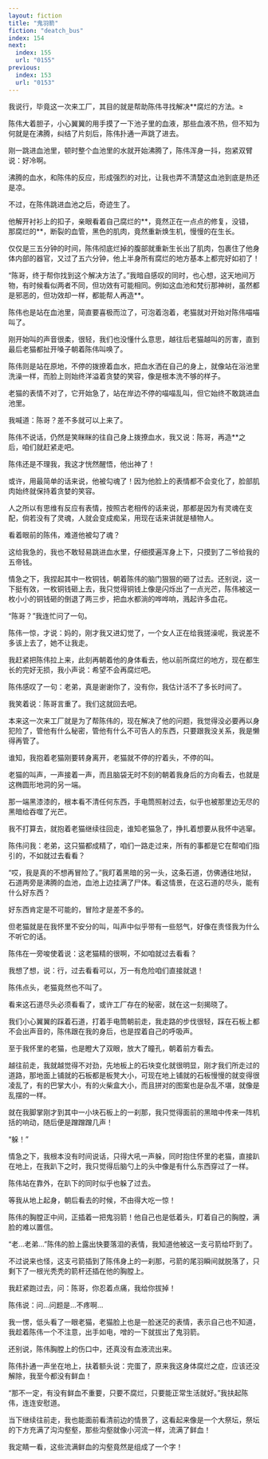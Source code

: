 ```yaml
---
layout: fiction
title: "鬼羽箭"
fiction: "deatch_bus"
index: 154
next:
  index: 155
  url: "0155"
previous:
  index: 153
  url: "0153"
---
```

我说行，毕竟这一次来工厂，其目的就是帮助陈伟寻找解决**腐烂的方法。≥

陈伟大着胆子，小心翼翼的用手摸了一下池子里的血液，那些血液不热，但不知为何就是在沸腾，纠结了片刻后，陈伟扑通一声跳了进去。

刚一跳进血池里，顿时整个血池里的水就开始沸腾了，陈伟浑身一抖，抱紧双臂说：好冷啊。

沸腾的血水，和陈伟的反应，形成强烈的对比，让我也弄不清楚这血池到底是热还是凉。

不过，在陈伟跳进血池之后，奇迹生了。

他解开衬衫上的扣子，亲眼看着自己腐烂的**，竟然正在一点点的修复，没错，那腐烂的**，断裂的血管，黑色的肌肉，竟然重新焕生机，慢慢的在生长。

仅仅是三五分钟的时间，陈伟彻底烂掉的腹部就重新生长出了肌肉，包裹住了他身体内部的器官，又过了五六分钟，他上半身所有腐烂的地方基本上都完好如初了！

“陈哥，终于帮你找到这个解决方法了。”我暗自感叹的同时，也心想，这天地间万物，有时候看似两者不同，但功效有可能相同。例如这血池和梵衍那神树，虽然都是邪恶的，但功效却一样，都能帮人再造**。

陈伟也是站在血池里，简直要喜极而泣了，可泡着泡着，老猫就对开始对陈伟喵喵叫了。

刚开始叫的声音很柔，很轻，我们也没懂什么意思，越往后老猫越叫的厉害，直到最后老猫都扯开嗓子朝着陈伟叫唤了。

陈伟则是站在原地，不停的拨撩着血水，把血水洒在自己的身上，就像站在浴池里洗澡一样，而脸上则始终洋溢着贪婪的笑容，像是根本洗不够的样子。

老猫的表情不对了，它开始急了，站在岸边不停的喵喵乱叫，但它始终不敢跳进血池里。

我喊道：陈哥？差不多就可以上来了。

陈伟不说话，仍然是笑眯眯的往自己身上拨撩血水，我又说：陈哥，再造**之后，咱们就赶紧走吧。

陈伟还是不理我，我这才恍然醒悟，他出神了！

或许，用最简单的话来说，他被勾魂了！因为他脸上的表情都不会变化了，脸部肌肉始终就保持着贪婪的笑容。

人之所以有思维有反应有表情，按照古老相传的话来说，那都是因为有灵魂在支配，倘若没有了灵魂，人就会变成痴呆，用现在话来讲就是植物人。

看着眼前的陈伟，难道他被勾了魂？

这给我急的，我也不敢轻易跳进血水里，仔细摸遍浑身上下，只摸到了二爷给我的五帝钱。

情急之下，我捏起其中一枚铜钱，朝着陈伟的脑门狠狠的砸了过去。还别说，这一下挺有效，一枚铜钱砸上去，我只觉得铜钱上像是闪烁出了一点光芒，陈伟被这一枚小小的铜钱砸的倒退了两三步，把血水都淌的哗哗响，溅起许多血花。

“陈哥？”我连忙问了一句。

陈伟一惊，才说：妈的，刚才我又进幻觉了，一个女人正在给我搓澡呢，我说差不多该上去了，她不让我走。

我赶紧把陈伟拉上来，此刻再朝着他的身体看去，他以前所腐烂的地方，现在都生长的完好无损，我小声说：希望不会再腐烂吧。

陈伟感叹了一句：老弟，真是谢谢你了，没有你，我估计活不了多长时间了。

我笑着说：陈哥言重了。我们这就回去吧。

本来这一次来工厂就是为了帮陈伟的，现在解决了他的问题，我觉得没必要再以身犯险了，管他有什么秘密，管他有什么不可告人的东西，只要跟我没关系，我是懒得再管了。

谁知，我抱着老猫刚要转身离开，老猫就不停的拧着头，不停的叫。

老猫的叫声，一声接着一声，而且脑袋无时不刻的朝着我身后的方向看去，也就是这椭圆形地洞的另一端。

那一端黑漆漆的，根本看不清任何东西，手电筒照射过去，似乎也被那里边无尽的黑暗给吞噬了光芒。

我不打算去，就抱着老猫继续往回走，谁知老猫急了，挣扎着想要从我怀中逃窜。

陈伟问我：老弟，这只猫都成精了，咱们一路走过来，所有的事都是它在帮咱们指引的，不如就过去看看？

“哎，我是真的不想再冒险了。”我盯着黑暗的另一头，这条石道，仿佛通往地狱，石道两旁是沸腾的血池，血池上边挂满了尸体。看这情景，在这石道的尽头，能有什么好东西？

好东西肯定是不可能的，冒险才是差不多的。

但老猫就是在我怀里不安分的叫，叫声中似乎带有一些怒气，好像在责怪我为什么不听它的话。

陈伟在一旁唆使着说：这老猫精的很啊，不如咱就过去看看？

我想了想，说：行，过去看看可以，万一有危险咱们直接就退！

陈伟点头，老猫竟然也不叫了。

看来这石道尽头必须看看了，或许工厂存在的秘密，就在这一刻揭晓了。

我们小心翼翼的踩着石道，打着手电筒朝前走，我走路的步伐很轻，踩在石板上都不会出声音的，陈伟跟在我的身后，也是捏着自己的呼吸声。

至于我怀里的老猫，也是瞪大了双眼，放大了瞳孔，朝着前方看去。

越往前走，我就越觉得不对劲，先地板上的石块变化就很明显，刚才我们所走过的道路，那地面上铺就的石板都是板凳大小，可现在地上铺就的石板慢慢的就变得很凌乱了，有的巴掌大小，有的火柴盒大小，而且拼对的图案也是杂乱不堪，就像是乱摆的一样。

就在我脚掌刚才到其中一小块石板上的一刹那，我只觉得面前的黑暗中传来一阵机括的响动，随后便是蹭蹭蹭几声！

“躲！”

情急之下，我根本没有时间说话，只得大吼一声躲，同时抱住怀里的老猫，直接趴在地上，在我趴下之时，我只觉得后脑勺上的头中像是有什么东西穿过了一样。

陈伟站在靠外，在趴下的同时似乎也躲了过去。

等我从地上起身，朝后看去的时候，不由得大吃一惊！

陈伟的胸膛正中间，正插着一把鬼羽箭！他自己也是低着头，盯着自己的胸膛，满脸的难以置信。

“老...老弟...”陈伟的脸上露出快要落泪的表情，我知道他被这一支弓箭给吓到了。

不过说来也怪，这支弓箭插到了陈伟身上的一刹那，弓箭的尾羽瞬间就脱落了，只剩下了一根光秃秃的箭杆还插在他的胸膛上。

我赶紧跑过去，问：陈哥，你忍着点痛，我给你拔掉！

陈伟说：问...问题是...不疼啊...

我一愣，低头看了一眼老猫，老猫脸上也是一脸迷茫的表情，表示自己也不知道，我趁着陈伟一个不注意，出手如电，噌的一下就拔出了鬼羽箭。

还别说，陈伟胸膛上的伤口中，还真没有血液流出来。

陈伟扑通一声坐在地上，扶着额头说：完蛋了，原来我这身体腐烂之症，应该还没解除，我至今都没有鲜血！

“那不一定，有没有鲜血不重要，只要不腐烂，只要能正常生活就好。”我扶起陈伟，连连安慰道。

当下继续往前走，我也能面前看清前边的情景了，这看起来像是一个大祭坛，祭坛的下方充满了沟沟壑壑，那些沟壑就像小河流一样，流满了鲜血！

我定睛一看，这些流满鲜血的沟壑竟然是组成了一个字！